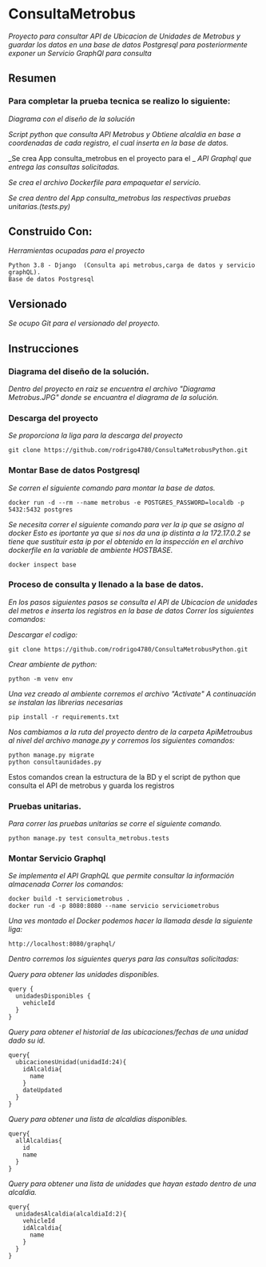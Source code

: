 # ConsultaMetrobus

_Proyecto para consultar API de Ubicacion de Unidades de Metrobus y guardar los datos_
_en una base de datos Postgresql para posteriormente exponer un Servicio GraphQl para consulta_

## Resumen

### Para completar la prueba tecnica se realizo lo siguiente:

_Diagrama con el diseño de la solución_

_Script python  que consulta API Metrobus y Obtiene alcaldia en base a coordenadas de_
_cada registro, el cual inserta en la base de datos._

_Se crea App consulta_metrobus en el proyecto para el _
_API Graphql que entrega las consultas solicitadas._

_Se crea el archivo Dockerfile para empaquetar el servicio._

_Se crea dentro del App consulta_metrobus las respectivas pruebas unitarias.(tests.py)_


## Construido Con:

_Herramientas ocupadas para el proyecto_

```
Python 3.8 - Django  (Consulta api metrobus,carga de datos y servicio graphQL).
Base de datos Postgresql
```

## Versionado

_Se ocupo Git para el versionado del proyecto._

## Instrucciones

### Diagrama del diseño de la solución.

_Dentro del proyecto en raiz se encuentra el archivo "Diagrama Metrobus.JPG" donde se encuantra el diagrama de la solución._

### Descarga del proyecto 

_Se proporciona la liga para la descarga del proyecto_

```
git clone https://github.com/rodrigo4780/ConsultaMetrobusPython.git
```
### Montar Base de datos Postgresql

_Se corren el siguiente comando para montar la base de datos._

```
docker run -d --rm --name metrobus -e POSTGRES_PASSWORD=localdb -p 5432:5432 postgres
```

_Se necesita correr el siguiente comando para ver la ip que se asigno al docker_
_Esto es iportante ya que si nos da una ip distinta a la 172.17.0.2 se tiene que sustituir esta ip_
_por el obtenido en la inspección en el archivo dockerfile en la variable de ambiente HOSTBASE._

```
docker inspect base
```

### Proceso de consulta y llenado a la base de datos.

_En los pasos siguientes pasos se consulta el API de Ubicacion de unidades del metros_
_e inserta los registros en la base de datos_
_Correr los siguientes comandos:_

_Descargar el codigo:_

```
git clone https://github.com/rodrigo4780/ConsultaMetrobusPython.git
```

_Crear ambiente de python:_

```
python -m venv env
```
_Una vez creado al ambiente corremos el archivo "Activate"_
_A continuación se instalan las librerias necesarias_

```
pip install -r requirements.txt
```


_Nos cambiamos a la ruta del proyecto dentro de la carpeta ApiMetroubus_ 
_al nivel del archivo manage.py y corremos los siguientes comandos:_

```
python manage.py migrate
python consultaunidades.py
```
Estos comandos crean la estructura de la BD
y el script de python que consulta el API de metrobus y guarda los registros


### Pruebas unitarias.

_Para correr las pruebas unitarias se corre el siguiente comando._

```
python manage.py test consulta_metrobus.tests
```


### Montar Servicio Graphql

_Se implementa el API GraphQL que permite consultar la información almacenada_
_Correr los comandos:_

```
docker build -t serviciometrobus .
docker run -d -p 8080:8080 --name servicio serviciometrobus
```

_Una ves montado el Docker podemos hacer la llamada desde la siguiente liga:_

```
http://localhost:8080/graphql/
```

_Dentro corremos los siguientes querys para las consultas solicitadas:_


_Query para obtener las unidades disponibles._
```
query {
  unidadesDisponibles {
    vehicleId
  }
}
```

_Query para obtener el historial de las ubicaciones/fechas de una unidad dado su id._
```
query{
  ubicacionesUnidad(unidadId:24){
    idAlcaldia{
      name
    }
    dateUpdated
  }
}
```

_Query para obtener una lista de alcaldias disponibles._
```
query{
  allAlcaldias{
    id
    name
  }
}
```

_Query para obtener una lista de unidades que hayan estado dentro de una alcaldia._
```
query{
  unidadesAlcaldia(alcaldiaId:2){
    vehicleId
    idAlcaldia{
      name
    }
  }
}
```
